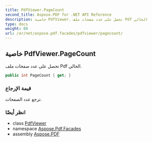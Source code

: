 ```yaml
---
title: PdfViewer.PageCount
second_title: Aspose.PDF for .NET API Reference
description: خاصية PdfViewer. تحصل على عدد صفحات ملف Pdf الحالي
type: docs
weight: 80
url: /ar/net/aspose.pdf.facades/pdfviewer/pagecount/
---
```

## خاصية PdfViewer.PageCount

تحصل على عدد صفحات ملف Pdf الحالي.

```csharp
public int PageCount { get; }
```

### قيمة الإرجاع

ترجع عدد الصفحات.

### انظر أيضًا

* class [PdfViewer](../)
* namespace [Aspose.Pdf.Facades](../../../aspose.pdf.facades/)
* assembly [Aspose.PDF](../../../)